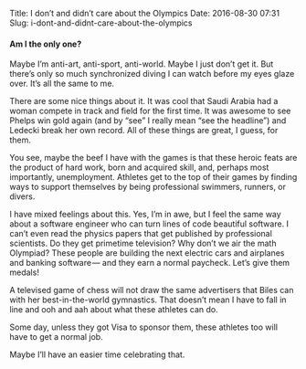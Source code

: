Title: I don’t and didn’t care about the Olympics
Date: 2016-08-30 07:31
Slug: i-dont-and-didnt-care-about-the-olympics

#### Am I the only one?

Maybe I’m anti-art, anti-sport, anti-world. Maybe I just don’t get it. But there’s only so much synchronized diving I can watch before my eyes glaze over. It’s all the same to me.

There are some nice things about it. It was cool that Saudi Arabia had a woman compete in track and field for the first time. It was awesome to see Phelps win gold again (and by “see” I really mean “see the headline”) and Ledecki break her own record. All of these things are great, I guess, for them.

You see, maybe the beef I have with the games is that these heroic feats are the product of hard work, born and acquired skill, and, perhaps most importantly, unemployment. Athletes get to the top of their games by finding ways to support themselves by being professional swimmers, runners, or divers.

I have mixed feelings about this. Yes, I’m in awe, but I feel the same way about a software engineer who can turn lines of code beautiful software. I can’t even read the physics papers that get published by professional scientists. Do they get primetime television? Why don’t we air the math Olympiad? These people are building the next electric cars and airplanes and banking software — and they earn a normal paycheck. Let’s give them medals!

A televised game of chess will not draw the same advertisers that Biles can with her best-in-the-world gymnastics. That doesn’t mean I have to fall in line and ooh and aah about what these athletes can do.

Some day, unless they got Visa to sponsor them, these athletes too will have to get a normal job.

Maybe I’ll have an easier time celebrating that.